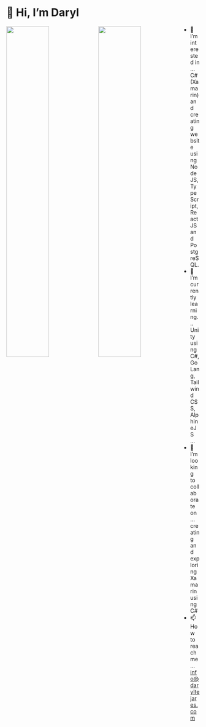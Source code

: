 # 👋 Hi, I’m Daryl

<img align="left" width="47%" src="https://github-readme-stats.vercel.app/api?username=dtejares23&show_icons=true&count_private=true&theme=gruvbox" />
<img align="left" width="47%" src="https://github-readme-stats.vercel.app/api/top-langs/?username=dtejares23&layout=compact&count_private=true&theme=tokyonight" />


- 👀 I’m interested in ... C# (Xamarin) and creating website using NodeJS, TypeScript, ReactJS and PostgreSQL.
- 🌱 I’m currently learning... Unity using C#, GoLang, Tailwind CSS, AlphineJS ...
- 💞️ I’m looking to collaborate on ... creating and exploring Xamarin using C#
- 📫 How to reach me ... info@daryltejares.com

<!---
dtejares23/dtejares23 is a ✨ special ✨ repository because its `README.md` (this file) appears on your GitHub profile.
You can click the Preview link to take a look at your changes.
--->





